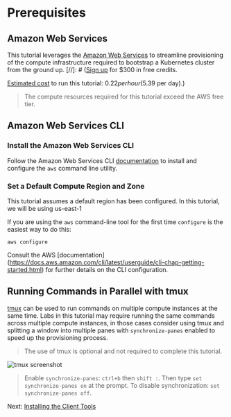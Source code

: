 # Prerequisites

## Amazon Web Services

This tutorial leverages the [Amazon Web Services](https://aws.amazon.com) to streamline provisioning of the compute infrastructure required to bootstrap a Kubernetes cluster from the ground up. [//]: # ([Sign up](https://cloud.google.com/free/) for $300 in free credits.

[Estimated cost](https://cloud.google.com/products/calculator/#id=78df6ced-9c50-48f8-a670-bc5003f2ddaa) to run this tutorial: $0.22 per hour ($5.39 per day).)



> The compute resources required for this tutorial exceed the AWS free tier.

## Amazon Web Services CLI

### Install the Amazon Web Services CLI

Follow the Amazon Web Services CLI [documentation](https://docs.aws.amazon.com/cli/latest/userguide/installing.html) to install and configure the `aws` command line utility.


### Set a Default Compute Region and Zone

This tutorial assumes a default region has been configured. In this tutorial, we will be using us-east-1

If you are using the `aws` command-line tool for the first time `configure` is the easiest way to do this:

```
aws configure
```

Consult the AWS [documentation] (https://docs.aws.amazon.com/cli/latest/userguide/cli-chap-getting-started.html) for further details on the CLI configuration.

## Running Commands in Parallel with tmux

[tmux](https://github.com/tmux/tmux/wiki) can be used to run commands on multiple compute instances at the same time. Labs in this tutorial may require running the same commands across multiple compute instances, in those cases consider using tmux and splitting a window into multiple panes with `synchronize-panes` enabled to speed up the provisioning process.

> The use of tmux is optional and not required to complete this tutorial.

![tmux screenshot](images/tmux-screenshot.png)

> Enable `synchronize-panes`: `ctrl+b` then `shift :`. Then type `set synchronize-panes on` at the prompt. To disable synchronization: `set synchronize-panes off`.

Next: [Installing the Client Tools](02-client-tools.md)
